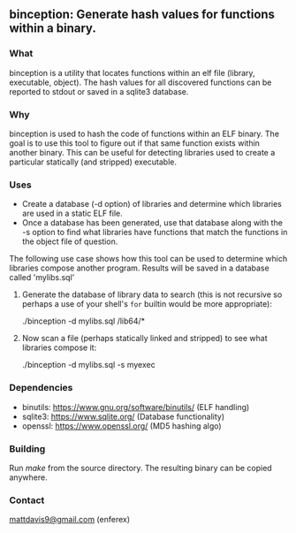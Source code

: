 ## binception: Generate hash values for functions within a binary.

### What
binception is a utility that locates functions within an elf file (library,
executable, object).  The hash values for all discovered functions can
be reported to stdout or saved in a sqlite3 database.

### Why
binception is used to hash the code of functions within an ELF binary.  The goal
is to use this tool to figure out if that same function exists within another
binary.  This can be useful for detecting libraries used to create a
particular statically (and stripped) executable.

### Uses
* Create a database (-d option) of libraries and determine which libraries are used in a static ELF file.
* Once a database has been generated, use that database along with the -s option
to find what libraries have functions that match the functions in the object
file of question.

The following use case shows how this tool can be used to determine which
libraries compose another program.  Results will be saved in a database called
'mylibs.sql'

1. Generate the database of library data to search (this is not recursive so
perhaps a use of your shell's ```for``` builtin would be more appropriate):

    ./binception -d mylibs.sql /lib64/*

1. Now scan a file (perhaps statically linked and stripped) to see what libraries compose it: 

    ./binception -d mylibs.sql -s myexec

### Dependencies
* binutils: https://www.gnu.org/software/binutils/ (ELF handling)
* sqlite3: https://www.sqlite.org/  (Database functionality)
* openssl: https://www.openssl.org/ (MD5 hashing algo)

### Building
Run *make* from the source directory.  The resulting binary can be copied
anywhere.

### Contact
mattdavis9@gmail.com (enferex)
